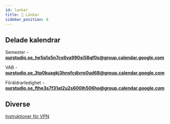 ```yaml
---
id: lankar
title: 🔗 Länkar
sidebar_position: 8
---
```


## Delade kalendrar

Semester - __[ourstudio.se_he1ia1o5n7cs6va990si58qf0s@group.calendar.google.com](mailto:ourstudio.se_he1ia1o5n7cs6va990si58qf0s@group.calendar.google.com)__

VAB - __[ourstudio.se_3tp0kuagkj3hnsfcdjvro0ud68@group.calendar.google.com](mailto:ourstudio.se_3tp0kuagkj3hnsfcdjvro0ud68@group.calendar.google.com)__

Föräldrarledighet - __[ourstudio.se_fthe3s7f31at2u2s600lh506ho@group.calendar.google.com](mailto:ourstudio.se_fthe3s7f31at2u2s600lh506ho@group.calendar.google.com)__

## Diverse

[Instruktioner för VPN](https://docs.google.com/document/d/1Quls6Pr7q2Ys5MVxMPihLRGfZXP46Gb8aFDZFJrL_xs/edit#heading=h.icbe15ry15ha)
